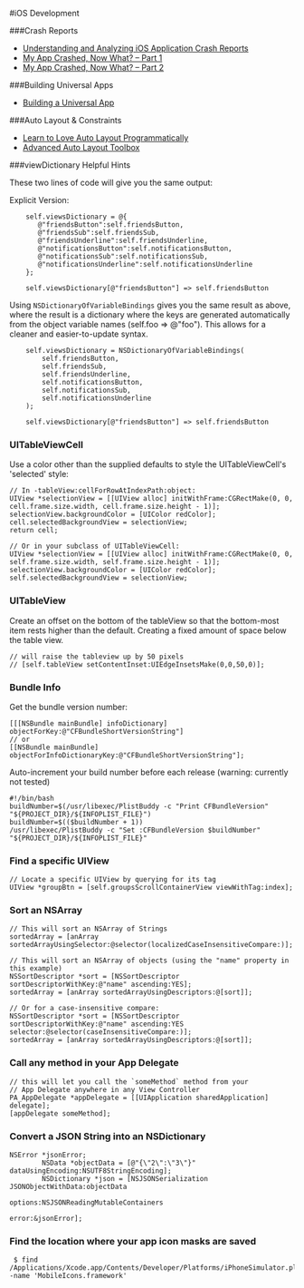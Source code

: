 #iOS Development


###Crash Reports

- [Understanding and Analyzing iOS Application Crash Reports](https://developer.apple.com/library/ios/technotes/tn2151/_index.html)
- [My App Crashed, Now What? – Part 1](http://www.raywenderlich.com/10209/my-app-crashed-now-what-part-1)
- [My App Crashed, Now What? – Part 2](http://www.raywenderlich.com/10505/my-app-crashed-now-what-part-2)

###Building Universal Apps

- [Building a Universal App](http://themainthread.com/blog/2014/02/building-a-universal-app.html)

###Auto Layout & Constraints

- [Learn to Love Auto Layout Programmatically](http://www.thinkandbuild.it/learn-to-love-auto-layout-programmatically/)
- [Advanced Auto Layout Toolbox](http://www.objc.io/issue-3/advanced-auto-layout-toolbox.html)

###viewDictionary Helpful Hints

These two lines of code will give you the same output:

Explicit Version:
```obj-c
    self.viewsDictionary = @{
       @"friendsButton":self.friendsButton,
       @"friendsSub":self.friendsSub,
       @"friendsUnderline":self.friendsUnderline,
       @"notificationsButton":self.notificationsButton,
       @"notificationsSub":self.notificationsSub,
       @"notificationsUnderline":self.notificationsUnderline
    };

    self.viewsDictionary[@"friendsButton"] => self.friendsButton
```

Using `NSDictionaryOfVariableBindings` gives you the same result as above, where the result is a dictionary where the keys are generated automatically from the object variable names (self.foo => @"foo"). This allows for a cleaner and easier-to-update syntax.
```obj-c
    self.viewsDictionary = NSDictionaryOfVariableBindings(
        self.friendsButton,
        self.friendsSub,
        self.friendsUnderline,
        self.notificationsButton,
        self.notificationsSub,
        self.notificationsUnderline
    );

    self.viewsDictionary[@"friendsButton"] => self.friendsButton
```


### UITableViewCell

Use a color other than the supplied defaults to style the UITableViewCell's 'selected' style:

```obj-c
// In -tableView:cellForRowAtIndexPath:object:
UIView *selectionView = [[UIView alloc] initWithFrame:CGRectMake(0, 0, cell.frame.size.width, cell.frame.size.height - 1)];
selectionView.backgroundColor = [UIColor redColor];
cell.selectedBackgroundView = selectionView;
return cell;

// Or in your subclass of UITableViewCell:
UIView *selectionView = [[UIView alloc] initWithFrame:CGRectMake(0, 0, self.frame.size.width, self.frame.size.height - 1)];
selectionView.backgroundColor = [UIColor redColor];
self.selectedBackgroundView = selectionView;
```

### UITableView

Create an offset on the bottom of the tableView so that the bottom-most item rests higher than the default. Creating
a fixed amount of space below the table view.
```obj-c
// will raise the tableview up by 50 pixels
// [self.tableView setContentInset:UIEdgeInsetsMake(0,0,50,0)];
```

### Bundle Info

Get the bundle version number:

```obj-c
[[[NSBundle mainBundle] infoDictionary] objectForKey:@"CFBundleShortVersionString"]
// or
[[NSBundle mainBundle] objectForInfoDictionaryKey:@"CFBundleShortVersionString"];
```

Auto-increment your build number before each release (warning: currently not tested)
```
#!/bin/bash
buildNumber=$(/usr/libexec/PlistBuddy -c "Print CFBundleVersion" "${PROJECT_DIR}/${INFOPLIST_FILE}")
buildNumber=$(($buildNumber + 1))
/usr/libexec/PlistBuddy -c "Set :CFBundleVersion $buildNumber" "${PROJECT_DIR}/${INFOPLIST_FILE}"
```

### Find a specific UIView

```obj-c
// Locate a specific UIView by querying for its tag
UIView *groupBtn = [self.groupsScrollContainerView viewWithTag:index];
```

### Sort an NSArray

```obj-c
// This will sort an NSArray of Strings
sortedArray = [anArray sortedArrayUsingSelector:@selector(localizedCaseInsensitiveCompare:)];

// This will sort an NSArray of objects (using the "name" property in this example)
NSSortDescriptor *sort = [NSSortDescriptor sortDescriptorWithKey:@"name" ascending:YES];
sortedArray = [anArray sortedArrayUsingDescriptors:@[sort]];

// Or for a case-insensitive compare:
NSSortDescriptor *sort = [NSSortDescriptor sortDescriptorWithKey:@"name" ascending:YES selector:@selector(caseInsensitiveCompare:)];
sortedArray = [anArray sortedArrayUsingDescriptors:@[sort]];
```

### Call any method in your App Delegate

```obj-c
// this will let you call the `someMethod` method from your
// App Delegate anywhere in any View Controller
PA_AppDelegate *appDelegate = [[UIApplication sharedApplication] delegate];
[appDelegate someMethod];
```

### Convert a JSON String into an NSDictionary

```obj-c
NSError *jsonError;
        NSData *objectData = [@"{\"2\":\"3\"}" dataUsingEncoding:NSUTF8StringEncoding];
        NSDictionary *json = [NSJSONSerialization JSONObjectWithData:objectData
                                                             options:NSJSONReadingMutableContainers
                                                               error:&jsonError];
```

### Find the location where your app icon masks are saved

```
 $ find /Applications/Xcode.app/Contents/Developer/Platforms/iPhoneSimulator.platform/Developer/SDKs -name 'MobileIcons.framework'
```